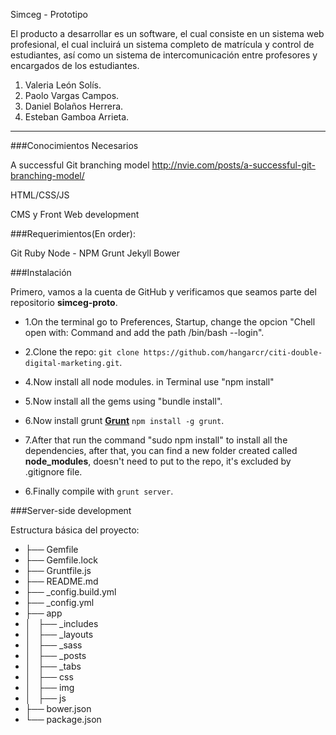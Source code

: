 Simceg - Prototipo

El producto a desarrollar es un software, el cual consiste en un sistema web profesional, el cual incluirá un sistema completo de matrícula y control de estudiantes, así como un sistema de intercomunicación entre profesores y encargados de los estudiantes.

1.	Valeria León Solís.
2.	Paolo Vargas Campos.
3.	Daniel Bolaños Herrera.
4.	Esteban Gamboa Arrieta.

------------------------------------------

###Conocimientos Necesarios

A successful Git branching model
http://nvie.com/posts/a-successful-git-branching-model/

HTML/CSS/JS

CMS y Front Web development

###Requerimientos(En order):

Git
Ruby
Node - NPM
Grunt
Jekyll
Bower

###Instalación

Primero, vamos a la cuenta de GitHub y verificamos que seamos parte del repositorio **simceg-proto**.

* 1.On the terminal go to Preferences, Startup, change the opcion "Chell open with: Command and add the path /bin/bash --login".

* 2.Clone the repo: `git clone https://github.com/hangarcr/citi-double-digital-marketing.git`.

* 4.Now install all node modules. in Terminal use "npm install"

* 5.Now install all the gems using "bundle install".

* 6.Now install grunt [**Grunt**](http://gruntjs.com/installing-grunt) `npm install -g grunt`.

* 7.After that run the command "sudo npm install" to install all the dependencies, after that, you can find a new folder created called **node_modules**, doesn't need to put to the repo, it's excluded by .gitignore file.

* 6.Finally compile with `grunt server`.

###Server-side development

Estructura básica del proyecto:

*   ├── Gemfile
*   ├── Gemfile.lock
*   ├── Gruntfile.js
*   ├── README.md
*   ├── _config.build.yml
*   ├── _config.yml
*   ├── app
*   │   ├── _includes
*   │   ├── _layouts
*   │   ├── _sass
*   │   ├── _posts
*   │   ├── _tabs
*   │   ├── css
*   │   ├── img
*   │   ├── js
*   ├── bower.json
*   └── package.json

